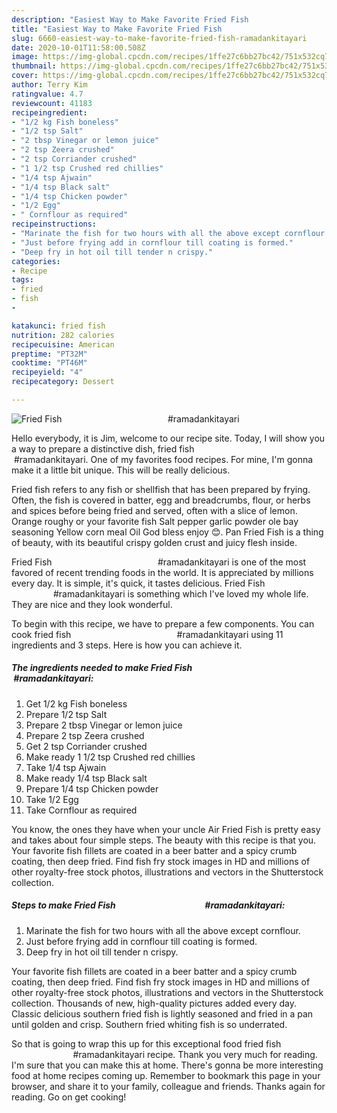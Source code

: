 ```yaml
---
description: "Easiest Way to Make Favorite Fried Fish                                           #ramadankitayari"
title: "Easiest Way to Make Favorite Fried Fish                                           #ramadankitayari"
slug: 6660-easiest-way-to-make-favorite-fried-fish-ramadankitayari
date: 2020-10-01T11:58:00.508Z
image: https://img-global.cpcdn.com/recipes/1ffe27c6bb27bc42/751x532cq70/fried-fish-ramadankitayari-recipe-main-photo.jpg
thumbnail: https://img-global.cpcdn.com/recipes/1ffe27c6bb27bc42/751x532cq70/fried-fish-ramadankitayari-recipe-main-photo.jpg
cover: https://img-global.cpcdn.com/recipes/1ffe27c6bb27bc42/751x532cq70/fried-fish-ramadankitayari-recipe-main-photo.jpg
author: Terry Kim
ratingvalue: 4.7
reviewcount: 41183
recipeingredient:
- "1/2 kg Fish boneless"
- "1/2 tsp Salt"
- "2 tbsp Vinegar or lemon juice"
- "2 tsp Zeera crushed"
- "2 tsp Corriander crushed"
- "1 1/2 tsp Crushed red chillies"
- "1/4 tsp Ajwain"
- "1/4 tsp Black salt"
- "1/4 tsp Chicken powder"
- "1/2 Egg"
- " Cornflour as required"
recipeinstructions:
- "Marinate the fish for two hours with all the above except cornflour."
- "Just before frying add in cornflour till coating is formed."
- "Deep fry in hot oil till tender n crispy."
categories:
- Recipe
tags:
- fried
- fish
- 

katakunci: fried fish  
nutrition: 282 calories
recipecuisine: American
preptime: "PT32M"
cooktime: "PT46M"
recipeyield: "4"
recipecategory: Dessert

---
```



![Fried Fish                                           #ramadankitayari](https://img-global.cpcdn.com/recipes/1ffe27c6bb27bc42/751x532cq70/fried-fish-ramadankitayari-recipe-main-photo.jpg)

Hello everybody, it is Jim, welcome to our recipe site. Today, I will show you a way to prepare a distinctive dish, fried fish                                           #ramadankitayari. One of my favorites food recipes. For mine, I'm gonna make it a little bit unique. This will be really delicious.

Fried fish refers to any fish or shellfish that has been prepared by frying. Often, the fish is covered in batter, egg and breadcrumbs, flour, or herbs and spices before being fried and served, often with a slice of lemon. Orange roughy or your favorite fish Salt pepper garlic powder ole bay seasoning Yellow corn meal Oil God bless enjoy 😊. Pan Fried Fish is a thing of beauty, with its beautiful crispy golden crust and juicy flesh inside.

Fried Fish                                           #ramadankitayari is one of the most favored of recent trending foods in the world. It is appreciated by millions every day. It is simple, it's quick, it tastes delicious. Fried Fish                                           #ramadankitayari is something which I've loved my whole life. They are nice and they look wonderful.


To begin with this recipe, we have to prepare a few components. You can cook fried fish                                           #ramadankitayari using 11 ingredients and 3 steps. Here is how you can achieve it.

<!--inarticleads1-->

##### The ingredients needed to make Fried Fish                                           #ramadankitayari:

1. Get 1/2 kg Fish boneless
1. Prepare 1/2 tsp Salt
1. Prepare 2 tbsp Vinegar or lemon juice
1. Prepare 2 tsp Zeera crushed
1. Get 2 tsp Corriander crushed
1. Make ready 1 1/2 tsp Crushed red chillies
1. Take 1/4 tsp Ajwain
1. Make ready 1/4 tsp Black salt
1. Prepare 1/4 tsp Chicken powder
1. Take 1/2 Egg
1. Take  Cornflour as required


You know, the ones they have when your uncle Air Fried Fish is pretty easy and takes about four simple steps. The beauty with this recipe is that you. Your favorite fish fillets are coated in a beer batter and a spicy crumb coating, then deep fried. Find fish fry stock images in HD and millions of other royalty-free stock photos, illustrations and vectors in the Shutterstock collection. 

<!--inarticleads2-->

##### Steps to make Fried Fish                                           #ramadankitayari:

1. Marinate the fish for two hours with all the above except cornflour.
1. Just before frying add in cornflour till coating is formed.
1. Deep fry in hot oil till tender n crispy.


Your favorite fish fillets are coated in a beer batter and a spicy crumb coating, then deep fried. Find fish fry stock images in HD and millions of other royalty-free stock photos, illustrations and vectors in the Shutterstock collection. Thousands of new, high-quality pictures added every day. Classic delicious southern fried fish is lightly seasoned and fried in a pan until golden and crisp. Southern fried whiting fish is so underrated. 

So that is going to wrap this up for this exceptional food fried fish                                           #ramadankitayari recipe. Thank you very much for reading. I'm sure that you can make this at home. There's gonna be more interesting food at home recipes coming up. Remember to bookmark this page in your browser, and share it to your family, colleague and friends. Thanks again for reading. Go on get cooking!
